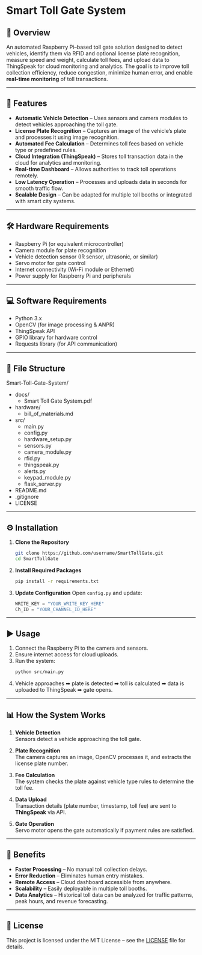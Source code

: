 # Smart Toll Gate System

## 📌 Overview
An automated Raspberry Pi–based toll gate solution designed to detect vehicles, identify them via RFID and optional license plate recognition, measure speed and weight, calculate toll fees, and upload data to ThingSpeak for cloud monitoring and analytics.
The goal is to improve toll collection efficiency, reduce congestion, minimize human error, and enable **real-time monitoring** of toll transactions.

---

## 🚀 Features
- **Automatic Vehicle Detection** – Uses sensors and camera modules to detect vehicles approaching the toll gate.
- **License Plate Recognition** – Captures an image of the vehicle’s plate and processes it using image recognition.
- **Automated Fee Calculation** – Determines toll fees based on vehicle type or predefined rules.
- **Cloud Integration (ThingSpeak)** – Stores toll transaction data in the cloud for analytics and monitoring.
- **Real-time Dashboard** – Allows authorities to track toll operations remotely.
- **Low Latency Operation** – Processes and uploads data in seconds for smooth traffic flow.
- **Scalable Design** – Can be adapted for multiple toll booths or integrated with smart city systems.

---

## 🛠 Hardware Requirements
- Raspberry Pi (or equivalent microcontroller)
- Camera module for plate recognition
- Vehicle detection sensor (IR sensor, ultrasonic, or similar)
- Servo motor for gate control
- Internet connectivity (Wi-Fi module or Ethernet)
- Power supply for Raspberry Pi and peripherals

---

## 💻 Software Requirements
- Python 3.x
- OpenCV (for image processing & ANPR)
- ThingSpeak API
- GPIO library for hardware control
- Requests library (for API communication)

---

## 📂 File Structure
Smart-Toll-Gate-System/
- docs/
  - Smart Toll Gate System.pdf
- hardware/
  - bill_of_materials.md
- src/
  - main.py
  - config.py
  - hardware_setup.py
  - sensors.py
  - camera_module.py
  - rfid.py
  - thingspeak.py
  - alerts.py
  - keypad_module.py
  - flask_server.py
- README.md
- .gitignore
- LICENSE

---

## ⚙️ Installation
1. **Clone the Repository**
    ```bash
    git clone https://github.com/username/SmartTollGate.git
    cd SmartTollGate
    ```

2. **Install Required Packages**
    ```bash
    pip install -r requirements.txt
    ```

3. **Update Configuration**
    Open `config.py` and update:
    ```python
    WRITE_KEY = "YOUR_WRITE_KEY_HERE"
    Ch_ID = "YOUR_CHANNEL_ID_HERE"
    ```

---

## ▶️ Usage
1. Connect the Raspberry Pi to the camera and sensors.
2. Ensure internet access for cloud uploads.
3. Run the system:
    ```bash
    python src/main.py
    ```
4. Vehicle approaches ➡ plate is detected ➡ toll is calculated ➡ data is uploaded to ThingSpeak ➡ gate opens.

---

## 📊 How the System Works
1. **Vehicle Detection**  
   Sensors detect a vehicle approaching the toll gate.

2. **Plate Recognition**  
   The camera captures an image, OpenCV processes it, and extracts the license plate number.

3. **Fee Calculation**  
   The system checks the plate against vehicle type rules to determine the toll fee.

4. **Data Upload**  
   Transaction details (plate number, timestamp, toll fee) are sent to **ThingSpeak** via API.

5. **Gate Operation**  
   Servo motor opens the gate automatically if payment rules are satisfied.

---

## 🎯 Benefits
- **Faster Processing** – No manual toll collection delays.
- **Error Reduction** – Eliminates human entry mistakes.
- **Remote Access** – Cloud dashboard accessible from anywhere.
- **Scalability** – Easily deployable in multiple toll booths.
- **Data Analytics** – Historical toll data can be analyzed for traffic patterns, peak hours, and revenue forecasting.

---

## 📜 License
This project is licensed under the MIT License – see the [LICENSE](LICENSE) file for details.
